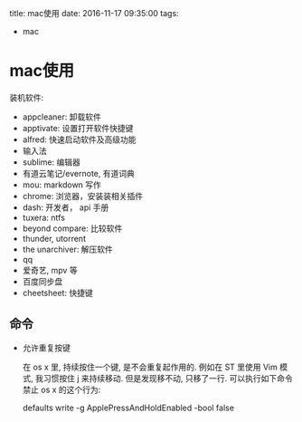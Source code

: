 title: mac使用
date: 2016-11-17 09:35:00
tags:
- mac

# mac使用

装机软件: 

* appcleaner: 卸载软件
* apptivate: 设置打开软件快捷键
* alfred: 快速启动软件及高级功能
* 输入法
* sublime: 编辑器
* 有道云笔记/evernote, 有道词典
* mou: markdown 写作
* chrome: 浏览器，安装装相关插件
* dash: 开发者， api 手册
* tuxera: ntfs 
* beyond compare: 比较软件
* thunder, utorrent
* the unarchiver: 解压软件
* qq
* 爱奇艺, mpv 等
* 百度同步盘
* cheetsheet: 快捷键

## 命令

* 允许重复按键

  在 os x 里, 持续按住一个键, 是不会重复起作用的. 例如在 ST 里使用 Vim 模式, 我习惯按住 j 来持续移动. 但是发现移不动, 只移了一行. 可以执行如下命令禁止 os x 的这个行为:
  
    defaults write -g ApplePressAndHoldEnabled -bool false
    
 
